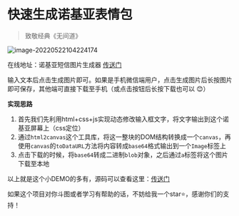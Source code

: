 # 快速生成诺基亚表情包

> 致敬经典《无间道》

![image-20220522104224174](https://vitepress-source.oss-cn-beijing.aliyuncs.com/typoraimage-20220522104224174.png)

在线地址：诺基亚短信图片生成器 [传送门](http://www.jimmyxuexue.top:667/Nokia/)

输入文本后点击生成图片即可。如果是手机微信端用户，点击生成图片后长按图片即可保存，其他端可直接下载至手机（或点击按钮后长按下载也可以 😊）

**实现思路**

1. 首先我们先利用html+css+js实现动态修改输入框文字，将文字输出到这个诺基亚屏幕上（css定位）
2. 通过`html2canvas`这个工具库，将这一整块的DOM结构转换成一个`canvas`，再使用`canvas`的`toDataURL`方法将内容转成`base64`格式输出到一个`Image`标签上
3. 点击下载的时候，将`base64`转成二进制`blob`对象，之后通过`a`标签将这个图片下载至本地

以上就是这个小DEMO的多有，源码可以查看这里：[传送门](https://github.com/Jimmylxue/project-small-cases/tree/master/Nokia)

如果这个项目对你斗图或者学习有帮助的话，不妨给我一个star⭐️，感谢你们的支持！
